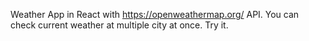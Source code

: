 Weather App in React with https://openweathermap.org/ API.
You can check current weather at multiple city at once. Try it.
